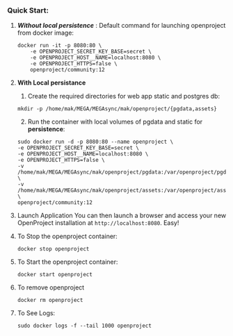 
### Quick Start:

   
1. ***Without local persistence*** : Default command for launching openproject from docker image:  
    ```
	docker run -it -p 8080:80 \  
		-e OPENPROJECT_SECRET_KEY_BASE=secret \  
		-e OPENPROJECT_HOST__NAME=localhost:8080 \  
		-e OPENPROJECT_HTTPS=false \  
		openproject/community:12
	```
2. **With Local persistance**

	1. Create the required directories for web app static and postgres db:  
	```
	mkdir -p /home/mak/MEGA/MEGAsync/mak/openproject/{pgdata,assets}
	```
	2. Run the container with local volumes of pgdata and static for **persistence**:  
	```
	sudo docker run -d -p 8080:80 --name openproject \ 
	-e OPENPROJECT_SECRET_KEY_BASE=secret \  
	-e OPENPROJECT_HOST__NAME=localhost:8080 \  
	-e OPENPROJECT_HTTPS=false \ 
	-v /home/mak/MEGA/MEGAsync/mak/openproject/pgdata:/var/openproject/pgdata \  
	-v /home/mak/MEGA/MEGAsync/mak/openproject/assets:/var/openproject/assets \  
	openproject/community:12
	
	```  
3. Launch Application
	You can then launch a browser and access your new OpenProject installation at `http://localhost:8080`. Easy!
4. To Stop the openproject container:  
	```
	docker stop openproject  
	```
5. To Start the openproject container:  
	```
	docker start openproject  
	```
6. To remove openproject
	```
	docker rm openproject  
	```
7. To See Logs:  
	```
	sudo docker logs -f --tail 1000 openproject  
	```
